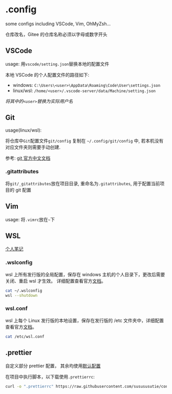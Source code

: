 # .config

some configs including VSCode, Vim, OhMyZsh...

仓库改名，Gitee 的仓库名称必须以字母或数字开头

## VSCode

usage: 用`vscode/setting.json`替换本地的配置文件

本地 VSCode 的个人配置文件的路径如下:

- windows: `C:\Users\<user>\AppData\Roaming\Code\User\settings.json`
- linux/wsl: `/home/<user>/.vscode-server/data/Machine/setting.json`

_将其中的`<user>`替换为实际用户名_

## Git

usage(linux/wsl):

将仓库中`Git`配置文件`git/config` 复制在 `~/.config/git/config` 中, 若本机没有对应文件夹则需要手动创建.

参考: [git 官方中文文档](https://git-scm.com/book/zh/v2/%E8%B5%B7%E6%AD%A5-%E5%88%9D%E6%AC%A1%E8%BF%90%E8%A1%8C-Git-%E5%89%8D%E7%9A%84%E9%85%8D%E7%BD%AE)

### .gitattributes

将`git/_gitattributes`放在项目目录, 重命名为`.gitattributes`, 用于配置当前项目的 git 配置

## Vim

usage:
将`.vimrc`放在`~`下

## WSL

[个人笔记](https://susususutie.github.io/note/wsl/)

### .wslconfig

wsl 上所有发行版的全局配置，保存在 windows 主机的个人目录下，更改后需要关闭、重启 wsl 才生效。
详细配置查看官方[文档](https://learn.microsoft.com/zh-cn/windows/wsl/wsl-config#wslconfig)。

```bash
cat ~/.wslconfig
wsl --shutdown
```

### wsl.conf

wsl 上每个 Linux 发行版的本地设置，保存在发行版的 /etc 文件夹中，详细配置查看官方[文档](https://learn.microsoft.com/zh-cn/windows/wsl/wsl-config#wslconf)。

```bash
cat /etc/wsl.conf
```

## .prettier

自定义部分 prettier 配置， 其余均使用[默认配置](https://prettier.io/docs/en/options)

在项目中执行脚本，以下载使用`.prettierrc`:

```bash
curl -o ".prettierrc" https://raw.githubusercontent.com/susususutie/config/refs/heads/main/_prettierrc
```
